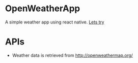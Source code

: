 # OpenWeatherApp
A simple weather app using react native.
[Lets try](https://snack.expo.dev/@uwi/bad-bubblegum)

# APIs
+ Weather data is retrieved from http://openweathermap.org/

